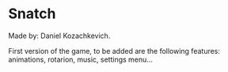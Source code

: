 # Snatch
Made by: Daniel Kozachkevich.
 
First version of the game, to be added are the following features: animations, rotarion, music, settings menu...

